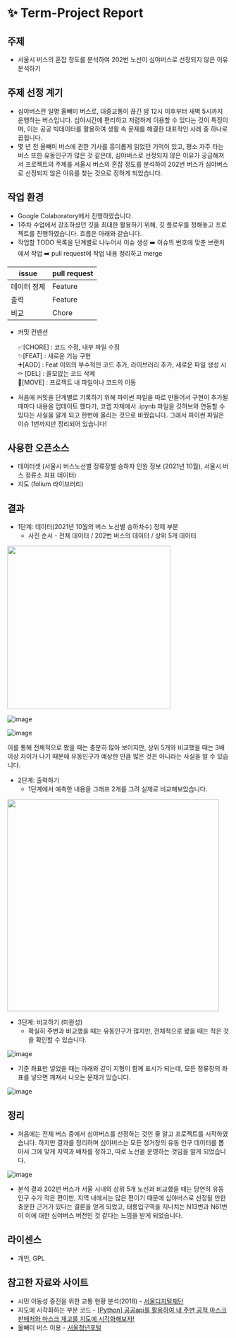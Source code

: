 # ✨ Term-Project Report

## 주제

- 서울시 버스의 혼잡 정도를 분석하여 202번 노선이 심야버스로 선정되지 않은 이유 분석하기



## 주제 선정 계기

- 심야버스란 일명 올빼미 버스로, 대중교통이 끊긴 밤 12시 이후부터 새벽 5시까지 운행하는 버스입니다. 심야시간에 편리하고 저렴하게 이용할 수 있다는 것이 특징이며, 이는 공공 빅데이터를 활용하여 생활 속 문제를 해결한 대표적인 사례 중 하나로 꼽힙니다.
- 몇 년 전 올빼미 버스에 관한 기사를 흥미롭게 읽었던 기억이 있고, 평소 자주 타는 버스 또한 유동인구가 많은 것 같은데, 심야버스로 선정되지 않은 이유가 궁금해져서 프로젝트의 주제를 서울시 버스의 혼잡 정도를 분석하여 202번 버스가 심야버스로 선정되지 않은 이유를 찾는 것으로 정하게 되었습니다.



## 작업 환경

- Google Colaboratory에서 진행하였습니다.
- 1주차 수업에서 강조하셨던 깃을 최대한 활용하기 위해, 깃 플로우를 정해놓고 프로젝트를 진행하였습니다. 흐름은 아래와 같습니다.
- 작업할 TODO 목록을 단계별로 나누어서 이슈 생성 ➡️ 이슈의 번호에 맞춘 브랜치에서 작업 ➡️ pull request에 작업 내용 정리하고 merge

|issue|pull request|
|------|---|
|데이터 정제|Feature|
|출력|Feature|
|비교|Chore|

- 커밋 컨벤션

    ✅[CHORE] : 코드 수정, 내부 파일 수정 <br>
    ✨[FEAT] : 새로운 기능 구현  <br>
    ➕[ADD] : Feat 이외의 부수적인 코드 추가, 라이브러리 추가, 새로운 파일 생성 시  <br>
    ⚰️ [DEL] : 쓸모없는 코드 삭제  <br>
    🚚[MOVE] : 프로젝트 내 파일이나 코드의 이동  <br>

- 처음에 커밋을 단계별로 기록하기 위해 파이썬 파일을 따로 만들어서 구현이 추가될 때마다 내용을 업데이트 했다가, 코랩 자체에서 .ipynb 파일을 깃허브와 연동할 수 있다는 사실을 알게 되고 한번에 올리는 것으로 바꿨습니다. 그래서 파이썬 파일은 이슈 1번까지만 정리되어 있습니다!


## 사용한 오픈소스

- 데이터셋 (서울시 버스노선별 정류장별 승하차 인원 정보 (2021년 10월), 서울시 버스 정류소 좌표 데이터)
- 지도 (folium 라이브러리)



## 결과

- 1단계: 데이터(2021년 10월의 버스 노선별 승하차수) 정제 부분
    - 사진 순서 - 전체 데이터 / 202번 버스의 데이터 / 상위 5개 데이터

<img width="370" src="https://user-images.githubusercontent.com/70689381/146792777-3cd68a36-d8ec-4313-a8af-39c844e0c109.png">

![image](https://user-images.githubusercontent.com/70689381/146792850-7a43a2bb-e5fa-45fb-b3ae-fa4d9b4a9021.png)

![image](https://user-images.githubusercontent.com/70689381/146792884-a41268b5-bd5f-4736-8e2a-ed3fde6a0525.png)

이를 통해 전체적으로 봤을 때는 충분히 많아 보이지만, 상위 5개와 비교했을 때는 3배 이상 차이가 나기 때문에 유동인구가 예상한 만큼 많은 것은 아니라는 사실을 알 수 있습니다.

- 2단계: 출력하기
    - 1단계에서 예측한 내용을 그래프 2개를 그려 실제로 비교해보았습니다.

<img width="480" src="https://user-images.githubusercontent.com/70689381/146793279-053f9d7a-2a3e-4c75-bf18-69bd274587cb.png">

- 3단계: 비교하기 (미완성)
    - 확실히 주변과 비교했을 때는 유동인구가 많지만, 전체적으로 봤을 때는 적은 것을 확인할 수 있습니다.

![image](https://user-images.githubusercontent.com/70689381/146793429-e79c7546-f53d-47c8-9204-efcb57f0a88a.png)

- 기준 좌표만 넣었을 때는 아래와 같이 지형이 함께 표시가 되는데, 모든 정류장의 좌표를 넣으면 깨져서 나오는 문제가 있습니다.

![image](https://user-images.githubusercontent.com/70689381/146793456-adca7eb2-1e58-4719-a5a9-604e67f7a89d.png)


## 정리

- 처음에는 전체 버스 중에서 심야버스를 선정하는 것인 줄 알고 프로젝트를 시작하였습니다. 하지만 결과를 정리하며 심야버스는 모든 정거장의 유동 인구 데이터를 뽑아서 그에 맞게 지역과 배차를 정하고, 따로 노선을 운영하는 것임을 알게 되었습니다.

![image](https://user-images.githubusercontent.com/70689381/146793550-3040a454-3b09-45cc-aee2-ecd88fc57bdc.png)

- 분석 결과 202번 버스가 서울 시내의 상위 5개 노선과 비교했을 때는 당연히 유동인구 수가 적은 편이만, 지역 내에서는 많은 편이기 때문에 심야버스로 선정될 만한 충분한 근거가 있다는 결론을 얻게 되었고, 태릉입구역을 지나치는 N13번과 N61번이 이에 대한 심야버스 버전인 것 같다는 느낌을 받게 되었습니다.



## 라이센스

- 개인, GPL



## 참고한 자료와 사이트

- 시민 이동성 증진을 위한 교통 현황 분석(2018) - [서울디지털재단](http://www.sdf.seoul.kr/)
- 지도에 시각화하는 부분 코드 - [[Python] 공공api를 활용하여 내 주변 공적 마스크 판매처와 마스크 재고를 지도에 시각화해보자!](https://somjang.tistory.com/entry/Python-%EA%B3%B5%EA%B3%B5api%EB%A5%BC-%ED%99%9C%EC%9A%A9%ED%95%98%EC%97%AC-%EB%82%B4-%EC%A3%BC%EB%B3%80-%EA%B3%B5%EC%A0%81-%EB%A7%88%EC%8A%A4%ED%81%AC-%ED%8C%90%EB%A7%A4%EC%B2%98%EB%A5%BC-%EC%8B%9C%EA%B0%81%ED%99%94%ED%95%B4%EB%B3%B4%EC%9E%90)
- 올빼미 버스 이용 - [서울청년포털](https://youth.seoul.go.kr/site/main/content/owl_bus)

